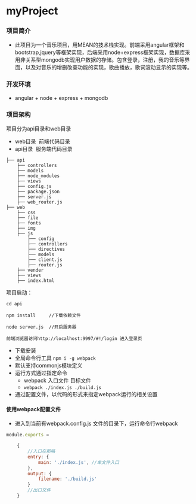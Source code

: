 # myProject
### 项目简介
* 此项目为一个音乐项目，用MEAN的技术栈实现。前端采用angular框架和bootstrap,jquery等框架实现，后端采用node+express框架实现，数据库采用非关系型mongodb实现用户数据的存储。包含登录，注册，我的音乐等界面，以及对音乐的增删改查功能的实现，歌曲播放，歌词滚动显示的实现等。

### 开发环境
* angular + node + express + mongodb

### 项目架构
项目分为api目录和web目录
* web目录  前端代码目录
* api目录  服务端代码目录
```
├── api 
    ├── controllers
    ├── models
    ├── node_modules
    ├── views
    ├── config.js
    ├── package.json
    ├── server.js
    ├── web_router.js
├── web 
    ├── css
    ├── file
    ├── fonts
    ├── img
    ├── js
        ├── config
        ├── controllers
        ├── directives
        ├── models
        ├── client.js
        ├── router.js
    ├── vender
    ├── views
    ├── index.html
```

项目启动：
```
cd api
```
```
npm install     //下载依赖文件
```
```
node server.js  //开启服务器
```
```
前端浏览器访问http://localhost:9997/#!/login 进入登录页
```
* 下载安装
* 全局命令行工具 `npm i -g webpack`
* 默认支持commonjs模块定义
* 运行方式通过指定命令
    - webpack 入口文件 目标文件
    - `webpack ./index.js ./build.js`
* 通过配置文件，以代码的形式来指定webpack运行的相关设置

#### 使用webpack配置文件
* 进入到当前有webpack.config.js 文件的目录下，运行命令行webpack

```javascript
module.exports =

    {
        //入口在那咯
        entry: {
            main: './index.js', //单文件入口
        },
        output: {
            filename: './build.js'
        }
        //出口文件
    }


```

